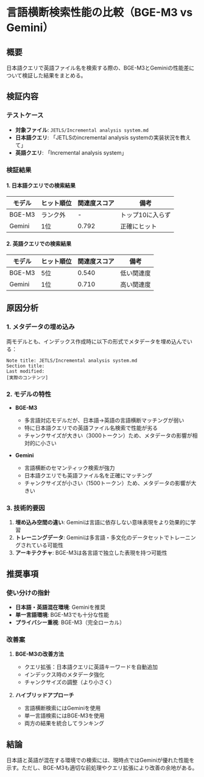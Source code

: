 # 言語横断検索性能の比較（BGE-M3 vs Gemini）

## 概要
日本語クエリで英語ファイル名を検索する際の、BGE-M3とGeminiの性能差について検証した結果をまとめる。

## 検証内容

### テストケース
- **対象ファイル**: `JETLS/Incremental analysis system.md`
- **日本語クエリ**: 「JETLSのincremental analysis systemの実装状況を教えて」
- **英語クエリ**: 「Incremental analysis system」

### 検証結果

#### 1. 日本語クエリでの検索結果
| モデル | ヒット順位 | 関連度スコア | 備考 |
|--------|-----------|------------|------|
| BGE-M3 | ランク外 | - | トップ10に入らず |
| Gemini | 1位 | 0.792 | 正確にヒット |

#### 2. 英語クエリでの検索結果
| モデル | ヒット順位 | 関連度スコア | 備考 |
|--------|-----------|------------|------|
| BGE-M3 | 5位 | 0.540 | 低い関連度 |
| Gemini | 1位 | 0.710 | 高い関連度 |

## 原因分析

### 1. メタデータの埋め込み
両モデルとも、インデックス作成時に以下の形式でメタデータを埋め込んでいる：
```
Note title: JETLS/Incremental analysis system.md
Section title:
Last modified:
[実際のコンテンツ]
```

### 2. モデルの特性
- **BGE-M3**
  - 多言語対応モデルだが、日本語→英語の言語横断マッチングが弱い
  - 特に日本語クエリでの英語ファイル名検索で性能が劣る
  - チャンクサイズが大きい（3000トークン）ため、メタデータの影響が相対的に小さい

- **Gemini**
  - 言語横断のセマンティック検索が強力
  - 日本語クエリでも英語ファイル名を正確にマッチング
  - チャンクサイズが小さい（1500トークン）ため、メタデータの影響が大きい

### 3. 技術的要因
1. **埋め込み空間の違い**: Geminiは言語に依存しない意味表現をより効果的に学習
2. **トレーニングデータ**: Geminiは多言語・多文化のデータセットでトレーニングされている可能性
3. **アーキテクチャ**: BGE-M3は各言語で独立した表現を持つ可能性

## 推奨事項

### 使い分けの指針
- **日本語・英語混在環境**: Geminiを推奨
- **単一言語環境**: BGE-M3でも十分な性能
- **プライバシー重視**: BGE-M3（完全ローカル）

### 改善案
1. **BGE-M3の改善方法**
   - クエリ拡張：日本語クエリに英語キーワードを自動追加
   - インデックス時のメタデータ強化
   - チャンクサイズの調整（より小さく）

2. **ハイブリッドアプローチ**
   - 言語横断検索にはGeminiを使用
   - 単一言語検索にはBGE-M3を使用
   - 両方の結果を統合してランキング

## 結論
日本語と英語が混在する環境での検索には、現時点ではGeminiが優れた性能を示す。ただし、BGE-M3も適切な前処理やクエリ拡張により改善の余地がある。

